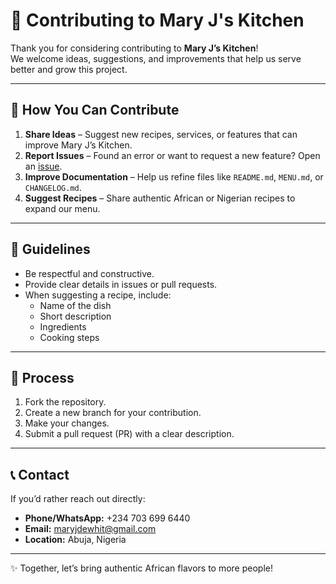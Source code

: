 # 🤝 Contributing to Mary J's Kitchen  

Thank you for considering contributing to **Mary J’s Kitchen**!  
We welcome ideas, suggestions, and improvements that help us serve better and grow this project.  

---

## 📌 How You Can Contribute  
1. **Share Ideas** – Suggest new recipes, services, or features that can improve Mary J’s Kitchen.  
2. **Report Issues** – Found an error or want to request a new feature? Open an [issue](../../issues).  
3. **Improve Documentation** – Help us refine files like `README.md`, `MENU.md`, or `CHANGELOG.md`.  
4. **Suggest Recipes** – Share authentic African or Nigerian recipes to expand our menu.  

---

## 📝 Guidelines  
- Be respectful and constructive.  
- Provide clear details in issues or pull requests.  
- When suggesting a recipe, include:  
  - Name of the dish  
  - Short description  
  - Ingredients  
  - Cooking steps  

---

## 🚀 Process  
1. Fork the repository.  
2. Create a new branch for your contribution.  
3. Make your changes.  
4. Submit a pull request (PR) with a clear description.  

---

## 📞 Contact  
If you’d rather reach out directly:  
- **Phone/WhatsApp:** +234 703 699 6440  
- **Email:** maryjdewhit@gmail.com  
- **Location:** Abuja, Nigeria  

---

✨ Together, let’s bring authentic African flavors to more people!
